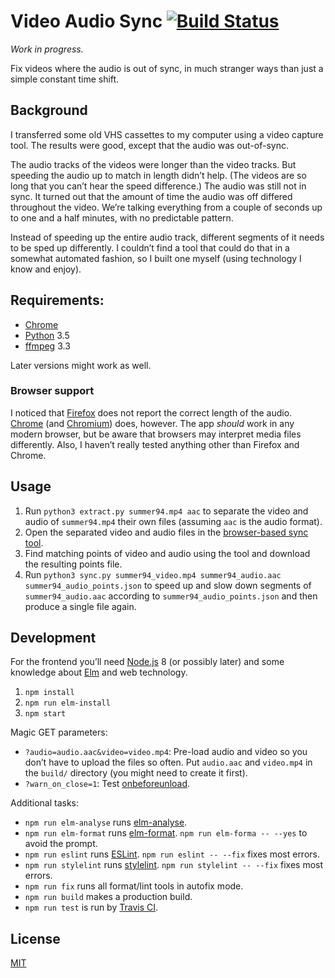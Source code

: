 # Video Audio Sync [![Build Status][travis-badge]][travis-link]

_Work in progress._

Fix videos where the audio is out of sync, in much stranger ways than just a
simple constant time shift.

## Background

I transferred some old VHS cassettes to my computer using a video capture tool.
The results were good, except that the audio was out-of-sync.

The audio tracks of the videos were longer than the video tracks. But speeding
the audio up to match in length didn’t help. (The videos are so long that you
can’t hear the speed difference.) The audio was still not in sync. It turned out
that the amount of time the audio was off differed throughout the video. We’re
talking everything from a couple of seconds up to one and a half minutes, with
no predictable pattern.

Instead of speeding up the entire audio track, different segments of it needs to
be sped up differently. I couldn’t find a tool that could do that in a somewhat
automated fashion, so I built one myself (using technology I know and enjoy).

## Requirements:

* [Chrome]
* [Python] 3.5
* [ffmpeg] 3.3

Later versions might work as well.

### Browser support

I noticed that [Firefox] does not report the correct length of the audio.
[Chrome] \(and [Chromium]) does, however. The app _should_ work in any modern
browser, but be aware that browsers may interpret media files differently. Also,
I haven’t really tested anything other than Firefox and Chrome.

## Usage

1.  Run `python3 extract.py summer94.mp4 aac` to separate the video and audio of
    `summer94.mp4` their own files (assuming `aac` is the audio format).
2.  Open the separated video and audio files in the [browser-based sync
    tool][app].
3.  Find matching points of video and audio using the tool and download the
    resulting points file.
4.  Run `python3 sync.py summer94_video.mp4 summer94_audio.aac summer94_audio_points.json` to speed up and slow down segments of
    `summer94_audio.aac` according to `summer94_audio_points.json` and then produce
    a single file again.

## Development

For the frontend you’ll need [Node.js] 8 (or possibly later) and some knowledge
about [Elm] and web technology.

1.  `npm install`
2.  `npm run elm-install`
3.  `npm start`

Magic GET parameters:

* `?audio=audio.aac&video=video.mp4`: Pre-load audio and video so you don’t have
  to upload the files so often. Put `audio.aac` and `video.mp4` in the `build/`
  directory (you might need to create it first).
* `?warn_on_close=1`: Test [onbeforeunload].

Additional tasks:

* `npm run elm-analyse` runs [elm-analyse].
* `npm run elm-format` runs [elm-format]. `npm run elm-forma -- --yes` to
  avoid the prompt.
* `npm run eslint` runs [ESLint]. `npm run eslint -- --fix` fixes most errors.
* `npm run stylelint` runs [stylelint]. `npm run stylelint -- --fix` fixes
  most errors.
* `npm run fix` runs all format/lint tools in autofix mode.
* `npm run build` makes a production build.
* `npm run test` is run by [Travis CI].

## License

[MIT](LICENSE)

[app]: https://lydell.github.io/video-audio-sync/
[chrome]: https://www.google.com/chrome/index.html
[chromium]: https://www.chromium.org/
[elm-analyse]: https://github.com/stil4m/elm-analyse
[elm-format]: https://github.com/avh4/elm-format
[elm]: http://elm-lang.org/
[eslint]: https://eslint.org/
[ffmpeg]: https://ffmpeg.org/
[firefox]: https://www.mozilla.org/firefox/
[node.js]: https://nodejs.org/en/
[onbeforeunload]: https://developer.mozilla.org/en-US/docs/Web/API/WindowEventHandlers/onbeforeunload
[python]: https://www.python.org/
[stylelint]: https://stylelint.io/
[travis ci]: https://travis-ci.org/
[travis-badge]: https://travis-ci.org/lydell/video-audio-sync.svg?branch=master
[travis-link]: https://travis-ci.org/lydell/video-audio-sync
